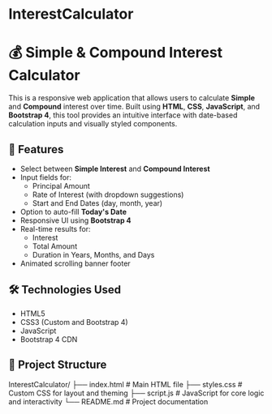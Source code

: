 # InterestCalculator

# 💰 Simple & Compound Interest Calculator

This is a responsive web application that allows users to calculate **Simple** and **Compound** interest over time. Built using **HTML**, **CSS**, **JavaScript**, and **Bootstrap 4**, this tool provides an intuitive interface with date-based calculation inputs and visually styled components.

## 🚀 Features

- Select between **Simple Interest** and **Compound Interest**
- Input fields for:
  - Principal Amount
  - Rate of Interest (with dropdown suggestions)
  - Start and End Dates (day, month, year)
- Option to auto-fill **Today's Date**
- Responsive UI using **Bootstrap 4**
- Real-time results for:
  - Interest
  - Total Amount
  - Duration in Years, Months, and Days
- Animated scrolling banner footer

## 🛠 Technologies Used

- HTML5
- CSS3 (Custom and Bootstrap 4)
- JavaScript
- Bootstrap 4 CDN

## 📁 Project Structure

InterestCalculator/
├── index.html # Main HTML file
├── styles.css # Custom CSS for layout and theming
├── script.js # JavaScript for core logic and interactivity
└── README.md # Project documentation
